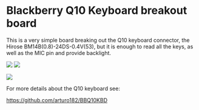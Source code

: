 # Blackberry Q10 Keyboard breakout board

This is a very simple board breaking out the Q10 keyboard connector, the Hirose BM14B(0.8)-24DS-0.4V(53), but it is enough to read all the keys, as well as the MIC pin and provide backlight.

![](./img/front.png) ![](./img/back.png)

 ![](./img/photo.jpg)

For more details about the Q10 keyboard see:

https://github.com/arturo182/BBQ10KBD